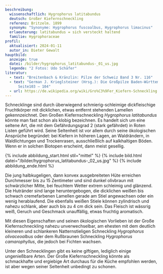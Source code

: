 ```yaml
---
beschreibung:
  wissenschaftlich: Hygrophorus latitabundus
  deutsch: Großer Kiefernschneckling
  referenz: Britzelm. 1899
  synonym: "Synonyme: Hygrophorus fuscoalbus, Hygrophorus limacinus"
  erlaeuterung: latitabundus = sich versteckt haltend
  familie: Hygrophoraceae
profil:
  aktualisiert: 2024-01-11
  autor_in: Dieter Gewalt
hauptbild:
  anzeige: true
  datei: /bilder/hygrophorus_latitabundus-_01_us.jpg
  legende: "2 Fotos: Udo Schäfer"
literatur:
  - text: "Breitenbach & Kränzlin: Pilze der Schweiz Band 3 Nr. 116"
  - text: "German J. Krieglsteiner (Hrsg.): Die Großpilze Baden-Württembergs Band 3
      Seite103 – 104"
  - url: https://de.wikipedia.org/wiki/Gro%C3%9Fer_Kiefern-Schneckling
---
```

Schnecklinge sind durch überwiegend schmierig-schleimige dickfleischige Fruchtkörper mit dicklichen, etwas entfernt stehenden Lamellen gekennzeichnet. Den Großen Kiefernschneckling *Hygrophorus latitabundus* könnte man fast schon als klobig bezeichnen. Es handelt sich um eine seltene Art, die mit dem Gefährdungsgrad 2 (stark gefährdet) in Roten Listen geführt wird. Seine Seltenheit ist vor allem durch seine ökologischen Ansprüche begründet: bei Kiefern in höheren Lagen, an Waldrändern, in Waldlichtungen und Trockenrasen, ausschließlich auf kalkhaltigen Böden. Wenn er in solchen Biotopen erscheint, dann meist gesellig.

{% include abbildung_start.html stil="mittel" %}
{% include bild.html datei="/bilder/hygrophorus_latitabundus-_02_us.jpg" %}
{% include abbildung_ende.html %}

Die jung halbkugeligen, dann konvex ausgebreiteten Hüte erreichen Durchmesser bis zu 15 Zentimeter und sind dunkel olivbraun mit schwärzlicher Mitte, bei feuchtem Wetter extrem schleimig und glänzend. Die Hutränder sind lange heruntergebogen, die dicklichen weißen bis schwach cremefarbenen Lamellen gerade am Stiel angewachsen oder ein wenig herablaufend.  Die ebenfalls weißen Stiele können zylindrisch und nahezu schlank, aber auch bis zu 4 cm dick sein. Das Fleisch ist wässrig weiß, Geruch und Geschmack unauffällig, etwas fruchtig aromatisch.

Mit diesen Eigenschaften und seinen ökologischen Vorlieben ist der Große Kiefernschneckling nahezu unverwechselbar, am ehesten mit dem deutlich kleineren und schlankeren Natternstieligen Schneckling *Hygrophorus olivaceoalbus* oder dem Rußbraunen Schneckling *Hygrophorus camarophyllus*, die jedoch bei Fichten wachsen.

Unter den Schnecklingen gibt es keine giftigen, lediglich einige ungenießbare Arten. Der Große Kiefernschneckling könnte als schmackhafte und ergiebige Art durchaus für die Küche empfohlen werden, ist aber wegen seiner Seltenheit unbedingt zu schonen.